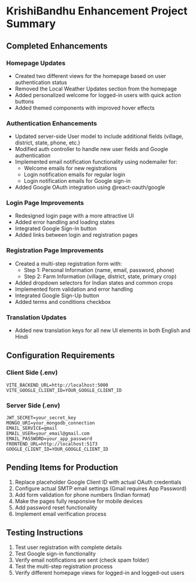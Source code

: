 # KrishiBandhu Enhancement Project Summary

## Completed Enhancements

### Homepage Updates
- Created two different views for the homepage based on user authentication status
- Removed the Local Weather Updates section from the homepage
- Added personalized welcome for logged-in users with quick action buttons
- Added themed components with improved hover effects

### Authentication Enhancements
- Updated server-side User model to include additional fields (village, district, state, phone, etc.)
- Modified auth controller to handle new user fields and Google authentication
- Implemented email notification functionality using nodemailer for:
  - Welcome emails for new registrations
  - Login notification emails for regular login
  - Login notification emails for Google sign-in
- Added Google OAuth integration using @react-oauth/google

### Login Page Improvements
- Redesigned login page with a more attractive UI
- Added error handling and loading states
- Integrated Google Sign-In button
- Added links between login and registration pages

### Registration Page Improvements
- Created a multi-step registration form with:
  - Step 1: Personal Information (name, email, password, phone)
  - Step 2: Farm Information (village, district, state, primary crop)
- Added dropdown selectors for Indian states and common crops
- Implemented form validation and error handling
- Integrated Google Sign-Up button
- Added terms and conditions checkbox

### Translation Updates
- Added new translation keys for all new UI elements in both English and Hindi

## Configuration Requirements

### Client Side (.env)
```
VITE_BACKEND_URL=http://localhost:5000
VITE_GOOGLE_CLIENT_ID=YOUR_GOOGLE_CLIENT_ID
```

### Server Side (.env)
```
JWT_SECRET=your_secret_key
MONGO_URI=your_mongodb_connection
EMAIL_SERVICE=gmail
EMAIL_USER=your_email@gmail.com
EMAIL_PASSWORD=your_app_password
FRONTEND_URL=http://localhost:5173
GOOGLE_CLIENT_ID=YOUR_GOOGLE_CLIENT_ID
```

## Pending Items for Production

1. Replace placeholder Google Client ID with actual OAuth credentials
2. Configure actual SMTP email settings (Gmail requires App Password)
3. Add form validation for phone numbers (Indian format)
4. Make the pages fully responsive for mobile devices
5. Add password reset functionality
6. Implement email verification process

## Testing Instructions

1. Test user registration with complete details
2. Test Google sign-in functionality
3. Verify email notifications are sent (check spam folder)
4. Test the multi-step registration process
5. Verify different homepage views for logged-in and logged-out users

